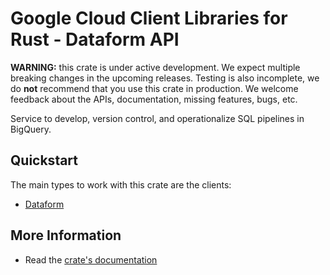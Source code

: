 # Google Cloud Client Libraries for Rust - Dataform API

<!-- Code generated by sidekick. DO NOT EDIT. -->

**WARNING:** this crate is under active development. We expect multiple breaking
changes in the upcoming releases. Testing is also incomplete, we do **not**
recommend that you use this crate in production. We welcome feedback about the
APIs, documentation, missing features, bugs, etc.

Service to develop, version control, and operationalize SQL pipelines in
BigQuery.

## Quickstart

The main types to work with this crate are the clients:

- [Dataform]

## More Information

- Read the [crate's documentation](https://docs.rs/google-cloud-dataform-v1/latest/google-cloud-dataform-v1)

[Dataform]: https://docs.rs/google-cloud-dataform-v1/latest/google_cloud_dataform_v1/client/struct.Dataform.html
